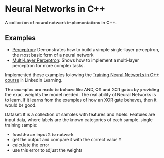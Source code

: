 # Neural Networks in C++
A collection of neural network implementations in C++.

## Examples

- [Perceptron](./perceptron): Demonstrates how to build a simple single-layer perceptron, the most basic form of a neural network.
- [Multi-Layer Perceptron](./multi-layer-perceptron): Shows how to implement a multi-layer perceptron for more complex tasks.

Implemented these examples following the [Training Neural Networks in C++ course](https://www.linkedin.com/learning/training-neural-networks-in-c-plus-plus-22661958) in LinkedIn Learning.

The examples are made to behave like AND, OR and XOR gates by providing the exact weights the model needed.
The real ability of Neural Networks is to learn. If it learns from the examples of how an XOR gate behaves, then it would be good.

Dataset:
It is a collection of samples with features and labels. Features are input data, where labels are the known categories of each sample.
single training sample:
- feed the an input X to network
- get the output and compare it with the correct value Y
- calculate the error
- use this error to adjust the weights

